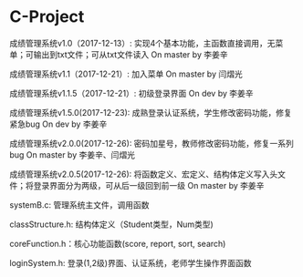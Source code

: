 # C-Project

成绩管理系统v1.0（2017-12-13）:
实现4个基本功能，主函数直接调用，无菜单；可输出到txt文件；可从txt文件读入
On master
by 李姜辛

成绩管理系统v1.1（2017-12-21）:
加入菜单
On master
by 闫熠光

成绩管理系统v1.1.5（2017-12-21）:
初级登录界面
On dev
by 李姜辛

成绩管理系统v1.5.0(2017-12-23):
成熟登录认证系统，学生修改密码功能，修复紧急bug
On dev
by 李姜辛

成绩管理系统v2.0.0(2017-12-26):
密码加星号，教师修改密码功能，修复一系列bug
On master
by 李姜辛、闫熠光

成绩管理系统v2.0.5(2017-12-26):
将函数定义、宏定义、结构体定义写入头文件；将登录界面分为两级，可从后一级回到前一级
On master
by 李姜辛

systemB.c: 管理系统主文件，调用函数

classStructure.h: 结构体定义（Student类型，Num类型)

coreFunction.h：核心功能函数(score, report, sort, search)

loginSystem.h: 登录(1,2级)界面、认证系统，老师学生操作界面函数